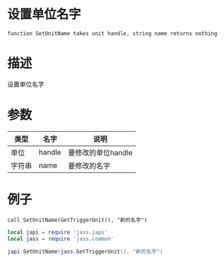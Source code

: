 
# 设置单位名字
```jass
function SetUnitName takes unit handle, string name returns nothing
```
# 描述
设置单位名字
# 参数
类型|名字|说明
--|--|--
单位|handle|要修改的单位handle
字符串|name|要修改的名字


# 例子

```jass
call SetUnitName(GetTriggerUnit(), "新的名字")

```

```lua
local japi = require 'jass.japi'
local jass = require 'jass.common'

japi.SetUnitName(jass.GetTriggerUnit(), "新的名字")

```

